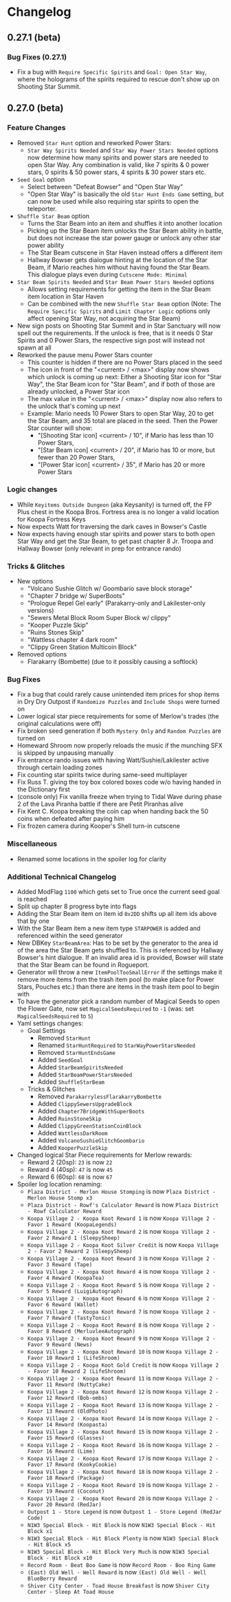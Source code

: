 # Changelog

## 0.27.1 (beta)

### Bug Fixes (0.27.1)

* Fix a bug with `Require Specific Spirits` and `Goal: Open Star Way`, where the holograms of the spirits required to rescue don't show up on Shooting Star Summit.

## 0.27.0 (beta)

### Feature Changes

* Removed `Star Hunt` option and reworked Power Stars:
  * `Star Way Spirits Needed` and `Star Way Power Stars Needed` options now determine how many spirits and power stars are needed to open Star Way. Any combination is valid, like 7 spirits & 0 power stars, 0 spirits & 50 power stars, 4 spirits & 30 power stars etc.
* `Seed Goal` option
  * Select between "Defeat Bowser" and "Open Star Way"
  * "Open Star Way" is basically the old `Star Hunt Ends Game` setting, but can now be used while also requiring star spirits to open the teleporter.
* `Shuffle Star Beam` option
  * Turns the Star Beam into an item and shuffles it into another location
  * Picking up the Star Beam item unlocks the Star Beam ability in battle, but does not increase the star power gauge or unlock any other star power ability
  * The Star Beam cutscene in Star Haven instead offers a different item
  * Hallway Bowser gets dialogue hinting at the location of the Star Beam, if Mario reaches him without having found the Star Beam. This dialogue plays even during `Cutscene Mode: Minimal`
* `Star Beam Spirits Needed` and `Star Beam Power Stars Needed` options
  * Allows setting requirements for getting the item in the Star Beam item location in Star Haven
  * Can be combined with the new `Shuffle Star Beam` option
(Note: The `Require Specific Spirits` and `Limit Chapter Logic` options only affect opening Star Way, not acquiring the Star Beam)
* New sign posts on Shooting Star Summit and in Star Sanctuary will now spell out the requirements. If the unlock is free, that is it needs 0 Star Spirits and 0 Power Stars, the respective sign post will instead not spawn at all
* Reworked the pause menu Power Stars counter
  * This counter is hidden if there are no Power Stars placed in the seed
  * The icon in front of the "\<current> / \<max>" display now shows which unlock is coming up next:
  Either a Shooting Star icon for "Star Way", the Star Beam icon for "Star Beam", and if both of those are already unlocked, a Power Star icon
  * The max value in the "\<current> / \<max>" display now also refers to the unlock that's coming up next
  * Example: Mario needs 10 Power Stars to open Star Way, 20 to get the Star Beam, and 35 total are placed in the seed. Then the Power Star counter will show:
    * "[Shooting Star icon] \<current> / 10", if Mario has less than 10 Power Stars,
    * "[Star Beam icon] \<current> / 20", if Mario has 10 or more, but fewer than 20 Power Stars,
    * "[Power Star icon] \<current> / 35", if Mario has 20 or more Power Stars

### Logic changes

* While `Keyitems Outside Dungeon` (aka Keysanity) is turned off, the FP Plus chest in the Koopa Bros. Fortress area is no longer a valid location for Koopa Fortress Keys
* Now expects Watt for traversing the dark caves in Bowser's Castle
* Now expects having enough star spirits and power stars to both open Star Way and get the Star Beam, to get past chapter 8 Jr. Troopa and Hallway Bowser (only relevant in prep for entrance rando)

### Tricks & Glitches

* New options
  * "Volcano Sushie Glitch w/ Goombario save block storage"
  * "Chapter 7 bridge w/ SuperBoots"
  * "Prologue Repel Gel early" (Parakarry-only and Lakilester-only versions)
  * "Sewers Metal Block Room Super Block w/ clippy"
  * "Kooper Puzzle Skip"
  * "Ruins Stones Skip"
  * "Wattless chapter 4 dark room"
  * "Clippy Green Station Multicoin Block"
* Removed options
  * Flarakarry (Bombette) (due to it possibly causing a softlock)

### Bug Fixes

* Fix a bug that could rarely cause unintended item prices for shop items in Dry Dry Outpost if `Randomize Puzzles` and `Include Shops` were turned on
* Lower logical star piece requirements for some of Merlow's trades (the original calculations were off)
* Fix broken seed generation if both `Mystery Only` and `Random Puzzles` are turned on
* Homeward Shroom now properly reloads the music if the munching SFX is skipped by unpausing manually
* Fix entrance rando issues with having Watt/Sushie/Lakilester active through certain loading zones
* Fix counting star spirits twice during same-seed multiplayer
* Fix Russ T. giving the toy box colored boxes code w/o having handed in the Dictionary first
* (console only) Fix vanilla freeze when trying to Tidal Wave during phase 2 of the Lava Piranha battle if there are Petit Piranhas alive
* Fix Kent C. Koopa breaking the coin cap when handing back the 50 coins when defeated after paying him
* Fix frozen camera during Kooper's Shell turn-in cutscene

### Miscellaneous

* Renamed some locations in the spoiler log for clarity

### Additional Technical Changelog

* Added ModFlag `1100` which gets set to True once the current seed goal is reached
* Split up chapter 8 progress byte into flags
* Adding the Star Beam item on item id `0x2DD` shifts up all item ids above that by one
* With the Star Beam item a new item type `STARPOWER` is added and referenced within the seed generator
* New DBKey `StarBeamArea`: Has to be set by the generator to the area id of the area the Star Beam gets shuffled to. This is referenced by Hallway Bowser's hint dialogue. If an invalid area id is provided, Bowser will state that the Star Beam can be found in Rogueport.
* Generator will throw a new `ItemPoolTooSmallError` if the settings make it remove more items from the trash item pool (to make place for Power Stars, Pouches etc.) than there are items in the trash item pool to begin with
* To have the generator pick a random number of Magical Seeds to open the Flower Gate, now set `MagicalSeedsRequired` to `-1` (was: set `MagicalSeedsRequired` to `5`)
* Yaml settings changes:
  * Goal Settings
    * Removed `StarHunt`
    * Renamed `StarHuntRequired` to `StarWayPowerStarsNeeded`
    * Removed `StarHuntEndsGame`
    * Added `SeedGoal`
    * Added `StarBeamSpiritsNeeded`
    * Added `StarBeamPowerStarsNeeded`
    * Added `ShuffleStarBeam`
  * Tricks & Glitches
    * Removed `ParakarrylessFlarakarryBombette`
    * Added `ClippySewersUpgradeBlock`
    * Added `Chapter7BridgeWithSuperBoots`
    * Added `RuinsStoneSkip`
    * Added `ClippyGreenStationCoinBlock`
    * Added `WattlessDarkRoom`
    * Added `VolcanoSushieGlitchGoombario`
    * Added `KooperPuzzleSkip`
* Changed logical Star Piece requirements for Merlow rewards:
  * Reward 2 (20sp): `23` is now `22`
  * Reward 4 (40sp): `47` is now `45`
  * Reward 6 (60sp): `68` is now `67`
* Spoiler log location renaming:
  * `Plaza District - Merlon House Stomping` is now `Plaza District - Merlon House Stomp x3`
  * `Plaza District - Rowf's Calculator Reward` is now `Plaza District - Rowf Calculator Reward`
  * `Koopa Village 2 - Koopa Koot Reward 1` is now `Koopa Village 2 - Favor 1 Reward (KoopaLegends)`
  * `Koopa Village 2 - Koopa Koot Reward 2` is now `Koopa Village 2 - Favor 2 Reward 1 (SleepySheep)`
  * `Koopa Village 2 - Koopa Koot Silver Credit` is now `Koopa Village 2 - Favor 2 Reward 2 (SleepySheep)`
  * `Koopa Village 2 - Koopa Koot Reward 3` is now `Koopa Village 2 - Favor 3 Reward (Tape)`
  * `Koopa Village 2 - Koopa Koot Reward 4` is now `Koopa Village 2 - Favor 4 Reward (KoopaTea)`
  * `Koopa Village 2 - Koopa Koot Reward 5` is now `Koopa Village 2 - Favor 5 Reward (LuigiAutograph)`
  * `Koopa Village 2 - Koopa Koot Reward 6` is now `Koopa Village 2 - Favor 6 Reward (Wallet)`
  * `Koopa Village 2 - Koopa Koot Reward 7` is now `Koopa Village 2 - Favor 7 Reward (TastyTonic)`
  * `Koopa Village 2 - Koopa Koot Reward 8` is now `Koopa Village 2 - Favor 8 Reward (MerluvleeAutograph)`
  * `Koopa Village 2 - Koopa Koot Reward 9` is now `Koopa Village 2 - Favor 9 Reward (News)`
  * `Koopa Village 2 - Koopa Koot Reward 10` is now `Koopa Village 2 - Favor 10 Reward 1 (LifeShroom)`
  * `Koopa Village 2 - Koopa Koot Gold Credit` is now `Koopa Village 2 - Favor 10 Reward 2 (LifeShroom)`
  * `Koopa Village 2 - Koopa Koot Reward 11` is now `Koopa Village 2 - Favor 11 Reward (NuttyCake)`
  * `Koopa Village 2 - Koopa Koot Reward 12` is now `Koopa Village 2 - Favor 12 Reward (Bob-ombs)`
  * `Koopa Village 2 - Koopa Koot Reward 13` is now `Koopa Village 2 - Favor 13 Reward (OldPhoto)`
  * `Koopa Village 2 - Koopa Koot Reward 14` is now `Koopa Village 2 - Favor 14 Reward (Koopasta)`
  * `Koopa Village 2 - Koopa Koot Reward 15` is now `Koopa Village 2 - Favor 15 Reward (Glasses)`
  * `Koopa Village 2 - Koopa Koot Reward 16` is now `Koopa Village 2 - Favor 16 Reward (Lime)`
  * `Koopa Village 2 - Koopa Koot Reward 17` is now `Koopa Village 2 - Favor 17 Reward (KookyCookie)`
  * `Koopa Village 2 - Koopa Koot Reward 18` is now `Koopa Village 2 - Favor 18 Reward (Package)`
  * `Koopa Village 2 - Koopa Koot Reward 19` is now `Koopa Village 2 - Favor 19 Reward (Coconut)`
  * `Koopa Village 2 - Koopa Koot Reward 20` is now `Koopa Village 2 - Favor 20 Reward (RedJar)`
  * `Outpost 1 - Store Legend` is now `Outpost 1 - Store Legend (RedJar Code)`
  * `N1W3 Special Block - Hit Block` is now `N1W3 Special Block - Hit Block x1`
  * `N1W3 Special Block - Hit Block Plenty` is now `N1W3 Special Block - Hit Block x5`
  * `N1W3 Special Block - Hit Block Very Much` is now `N1W3 Special Block - Hit Block x10`
  * `Record Room - Beat Boo Game` is now `Record Room - Boo Ring Game`
  * `(East) Old Well - Well Reward` is now `(East) Old Well - Well BlueBerry Reward`
  * `Shiver City Center - Toad House Breakfast` is now `Shiver City Center - Sleep At Toad House`
